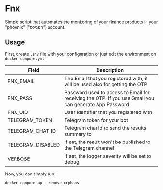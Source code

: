 # Fnx
Simple script that automates the monitoring of your finance products in your "phoenix" ("הפניקס") account.
  

  
## Usage
First, create `.env` file with your configuration or just edit the environment on `docker-compose.yml`

| Field      | Description |
| ----------- | ----------- |
| FNX_EMAIL      | The Email that you registered with, it will be used also for getting the OTP       |
| FNX_PASS   | Password used to access to Email for receiving the OTP. If you use Gmail you can generate App Password        |
| FNX_UID   | User Identifier that you registered with|
| TELEGRAM_TOKEN   | Telegram token for your bot|
| TELEGRAM_CHAT_ID   | Telegram chat id to send the results summary to|
| TELEGRAM_DISABLED   | If set, the result won't be published to the Telegram channel|
| VERBOSE   | If set, the logger severity will be set to debug|

  

Now, you can simply run:
```
docker-compose up --remove-orphans
```